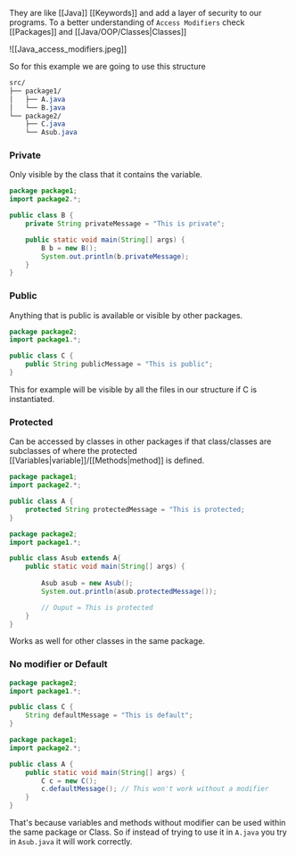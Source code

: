 They are like [[Java]] [[Keywords]] and add a layer of security to our programs.
To a better understanding of ``Access Modifiers`` check [[Packages]] and [[Java/OOP/Classes|Classes]]

![[Java_access_modifiers.jpeg]]

So for this example we are going to use this structure

```css
src/
├── package1/
│   ├── A.java
│   └── B.java
└── package2/
    ├── C.java
    └── Asub.java
```

### Private

Only visible by the class that it contains the variable.

```java
package package1;
import package2.*;

public class B {
	private String privateMessage = "This is private";

	public static void main(String[] args) {
		B b = new B();
		System.out.println(b.privateMessage);
	}
}
```

### Public
Anything that is public is available or visible by other packages.

```java
package package2;
import package1.*;

public class C {
	public String publicMessage = "This is public";
}
```

This for example will be visible by all the files in our structure if C is instantiated.

### Protected
Can be accessed by classes in other packages if that class/classes are subclasses of where the protected [[Variables|variable]]/[[Methods|method]] is defined.

```java
package package1;
import package2.*;

public class A {
	protected String protectedMessage = "This is protected;
}
```

```java
package package2;
import package1.*;

public class Asub extends A{
	public static void main(String[] args) {
		
		Asub asub = new Asub();
		System.out.println(asub.protectedMessage());

		// Ouput = This is protected
	}
}
```

Works as well for other classes in the same package.


### No modifier or Default

```java
package package2;
import package1.*;

public class C {
	String defaultMessage = "This is default";
}
```

```java
package package1;
import package2.*;

public class A {
	public static void main(String[] args) {
		C c = new C();
		c.defaultMessage(); // This won't work without a modifier
	}
}
```

That's because variables and methods without modifier can be used within the same package or Class.
So if instead of trying to use it in ``A.java`` you try in ``Asub.java`` it will work correctly.
